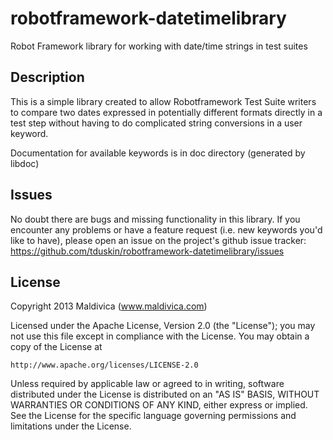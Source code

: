 robotframework-datetimelibrary
==============================

Robot Framework library for working with date/time strings in test suites

Description
-----------
This is a simple library created to allow Robotframework Test Suite writers to compare
two dates expressed in potentially different formats directly in a test step without 
having to do complicated string conversions in a user keyword.

Documentation for available keywords is in doc directory (generated by libdoc)

Issues
------
No doubt there are bugs and missing functionality in this library.  If you encounter any 
problems or have a feature request (i.e. new keywords you'd like to have), please open
an issue on the project's github issue tracker: 
https://github.com/tduskin/robotframework-datetimelibrary/issues

License
-------
Copyright 2013 Maldivica (www.maldivica.com)

Licensed under the Apache License, Version 2.0 (the "License");
you may not use this file except in compliance with the License.
You may obtain a copy of the License at

    http://www.apache.org/licenses/LICENSE-2.0

Unless required by applicable law or agreed to in writing, software
distributed under the License is distributed on an "AS IS" BASIS,
WITHOUT WARRANTIES OR CONDITIONS OF ANY KIND, either express or implied.
See the License for the specific language governing permissions and
limitations under the License.
